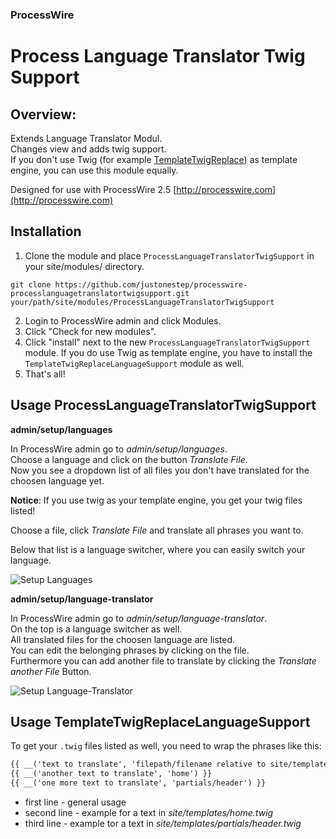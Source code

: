 ### ProcessWire 

# Process Language Translator Twig Support

## Overview:

Extends Language Translator Modul.  
Changes view and adds twig support.  
If you don't use Twig (for example [TemplateTwigReplace](http://modules.processwire.com/modules/template-twig-replace)) 
as template engine, you can use this module equally.

Designed for use with ProcessWire 2.5
[http://processwire.com](http://processwire.com)

## Installation

1. Clone the module and place `ProcessLanguageTranslatorTwigSupport` in your site/modules/ directory. 

```
git clone https://github.com/justonestep/processwire-processlanguagetranslatortwigsupport.git your/path/site/modules/ProcessLanguageTranslatorTwigSupport
```

2. Login to ProcessWire admin and click Modules. 
3. Click "Check for new modules".
4. Click "install" next to the new `ProcessLanguageTranslatorTwigSupport` module. 
   If you do use Twig as template engine, you have to install the `TemplateTwigReplaceLanguageSupport` module as well.
5. That's all!

## Usage ProcessLanguageTranslatorTwigSupport

**admin/setup/languages**

In ProcessWire admin go to _admin/setup/languages_.  
Choose a language and click on the button _Translate File_.  
Now you see a dropdown list of all files you don't have translated for the choosen language yet.  

**Notice**: If you use twig as your template engine, you get your twig files listed!

Choose a file, click _Translate File_ and translate all phrases you want to.

Below that list is a language switcher, where you can easily switch your language.

![Setup Languages](https://github.com/justonestep/processwire-processlanguagetranslatortwigsupport/blob/master/screens/languages.png)

**admin/setup/language-translator**

In ProcessWire admin go to _admin/setup/language-translator_.  
On the top is a language switcher as well.  
All translated files for the choosen language are listed.  
You can edit the belonging phrases by clicking on the file.  
Furthermore you can add another file to translate by clicking the _Translate another File_ Button.

![Setup Language-Translator](https://github.com/justonestep/processwire-processlanguagetranslatortwigsupport/blob/master/screens/language-translator.png)

## Usage TemplateTwigReplaceLanguageSupport

To get your `.twig` files listed as well, you need to wrap the phrases like this:

```html
{{ __('text to translate', 'filepath/filename relative to site/templates/') }}
{{ __('another text to translate', 'home') }}
{{ __('one more text to translate', 'partials/header') }}
```

* first line - general usage
* second line - example for a text in _site/templates/home.twig_
* third line - example tor a text in _site/templates/partials/header.twig_
